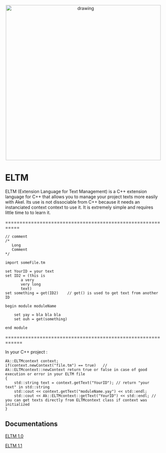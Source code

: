 <p align="center">
    <img src="https://github.com/Kbz-8/Akel/blob/dev/Ressources/eltm_logo.png" alt="drawing" width="500"/>
</p>

# ELTM
ELTM (Extension Language for Text Management) is a C++ extension language for C++ that allows you to manage your project texts more easily
with Akel.
Its use is not dissociable from C++ because it needs an instanciated context
context to use it. It is extremely simple and requires little time to
to learn it.

===========================================================

	// comment
	/*
	   Long
	   Comment
	*/

	import someFile.tm

	set YourID = your text
	set ID2 = (this is
		   a very
		   very long
		   text)
	set something = get(ID2)	// get() is used to get text from another ID

	begin module moduleName

		set yay = bla bla bla
		set ouh = get(something)

	end module

============================================================

In your C++ project :

	Ak::ELTMcontext context;
	if(context.newContext("file.tm") == true)	// Ak::ELTMcontext::newContext return true or false in case of good execution or error in your ELTM file
	{
		std::string text = context.getText("YourID"); // return "your text" in std::string
		std::cout << context.getText("moduleName.yay") << std::endl;
		std::cout << Ak::ELTMcontext::getText("YourID") << std::endl; // you can get texts directly from ELTMcontext class if context was initialized
	}

## Documentations
[ELTM 1.0](https://github.com/Kbz-8/Akel/blob/dev/Akel/src/Modules/ELTM/ELTM_documentation_1_0.pdf)

[ELTM 1.1](https://github.com/Kbz-8/Akel/blob/dev/Akel/src/Modules/ELTM/ELTM_documentation_1_1.pdf)
